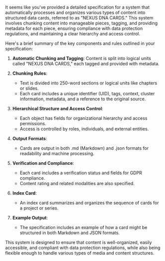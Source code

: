 It seems like you've provided a detailed specification for a system that automatically processes and organizes various types of content into structured data cards, referred to as "NEXUS DNA CARDS." This system involves chunking content into manageable pieces, tagging, and providing metadata for each piece, ensuring compliance with data protection regulations, and maintaining a clear hierarchy and access control.

Here's a brief summary of the key components and rules outlined in your specification:

1. **Automatic Chunking and Tagging**: Content is split into logical units called "NEXUS DNA CARDS," each tagged and provided with metadata.

2. **Chunking Rules**:
   - Text is divided into 250-word sections or logical units like chapters or slides.
   - Each card includes a unique identifier (UID), tags, context, cluster information, metadata, and a reference to the original source.

3. **Hierarchical Structure and Access Control**:
   - Each object has fields for organizational hierarchy and access permissions.
   - Access is controlled by roles, individuals, and external entities.

4. **Output Formats**:
   - Cards are output in both .md (Markdown) and .json formats for readability and machine processing.

5. **Verification and Compliance**:
   - Each card includes a verification status and fields for GDPR compliance.
   - Content rating and related modalities are also specified.

6. **Index Card**:
   - An index card summarizes and organizes the sequence of cards for a project or series.

7. **Example Output**:
   - The specification includes an example of how a card might be structured in both Markdown and JSON formats.

This system is designed to ensure that content is well-organized, easily accessible, and compliant with data protection regulations, while also being flexible enough to handle various types of media and content structures.